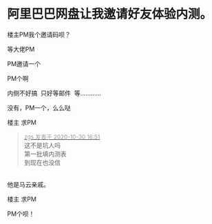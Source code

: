 # 阿里巴巴网盘让我邀请好友体验内测。


楼主PM我个邀请码呗？

等大佬PM<img src="static/image/smiley/default/lol.gif" smilieid="12" border="0" alt="" />

PM邀请一个

PM个啊

内侧不好搞&nbsp;&nbsp;只好等邮件&nbsp;&nbsp;等............

没有，PM一个，么么哒

楼主 求PM&nbsp;&nbsp;

<div class="quote"><blockquote><font size="2"><a href="https://www.hostloc.com/forum.php?mod=redirect&amp;goto=findpost&amp;pid=9375999&amp;ptid=760299" target="_blank"><font color="#999999">zgs 发表于 2020-10-30 16:51</font></a></font><br />
这不是坑人吗<br />
第一批填内测表<br />
到现在也没信</blockquote></div><br />
他是马云亲戚。

楼主 求PM <img src="static/image/smiley/default/lol.gif" smilieid="12" border="0" alt="" />

PM个呗！
